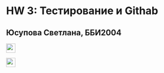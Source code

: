 
# HW 3: Тестирование и Githab
## Юсупова Светлана, ББИ2004

[<img src="https://s18955.pcdn.co/wp-content/uploads/2018/02/github.png" width="25"/>](https://github.com/SvetlanaYusupova/TZ-3/blob/main/.github/workflows/1.yml)

[<img src="https://s18955.pcdn.co/wp-content/uploads/2018/02/github.png" width="25"/>](https://bbcdn.githack.com/SvetlanaYusupova/TZ-3/blob/main/raw/.github/workflows/1.yml)
